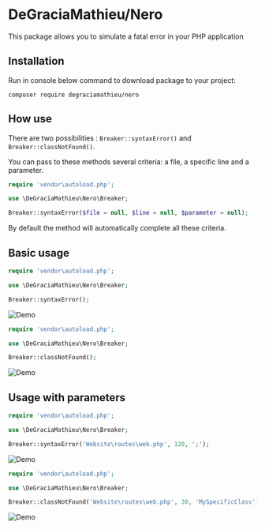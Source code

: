 # DeGraciaMathieu/Nero

This package allows you to simulate a fatal error in your PHP application
 
## Installation

Run in console below command to download package to your project:

```
composer require degraciamathieu/nero
```

## How use

There are two possibilities : ```Breaker::syntaxError()``` and ```Breaker::classNotFound()```.

You can pass to these methods several criteria: a file, a specific line and a parameter.

```php
require 'vendor\autoload.php';

use \DeGraciaMathieu\Nero\Breaker;

Breaker::syntaxError($file = null, $line = null, $parameter = null);
```

By default the method will automatically complete all these criteria.

## Basic usage

```php
require 'vendor\autoload.php';

use \DeGraciaMathieu\Nero\Breaker;

Breaker::syntaxError();
```
![Demo](https://i62.servimg.com/u/f62/11/13/61/32/syntax11.png)

```php
require 'vendor\autoload.php';

use \DeGraciaMathieu\Nero\Breaker;

Breaker::classNotFound();
```
![Demo](https://i62.servimg.com/u/f62/11/13/61/32/classe10.png)

## Usage with parameters

```php
require 'vendor\autoload.php';

use \DeGraciaMathieu\Nero\Breaker;

Breaker::syntaxError('Website\routes\web.php', 120, ';');
```
![Demo](https://i62.servimg.com/u/f62/11/13/61/32/syntax12.png)

```php
require 'vendor\autoload.php';

use \DeGraciaMathieu\Nero\Breaker;

Breaker::classNotFound('Website\routes\web.php', 30, 'MySpecificClass');
```
![Demo](https://i62.servimg.com/u/f62/11/13/61/32/classe11.png)
